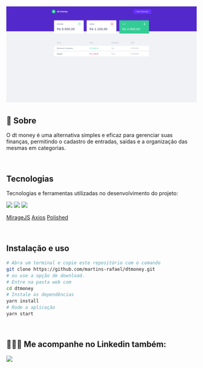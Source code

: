 <h1 align="center">
  <img src="./.GitHub/dt-money.png">
</h1>

## 💬  Sobre
O dt money é uma alternativa simples e eficaz para gerenciar suas finanças, permitindo o cadastro de entradas, saídas e a organização das mesmas em categorias.

<br>

## Tecnologias

Tecnologias e ferramentas utilizadas no desenvolvimento do projeto:
<div align="left">  
<img src="https://img.shields.io/badge/React-20232A?style=for-the-badge&logo=react&logoColor=61DAFB" /> 
<img src="https://img.shields.io/badge/TypeScript-007ACC?style=for-the-badge&logo=typescript&logoColor=white" />
<img src="https://img.shields.io/badge/styled--components-DB7093?style=for-the-badge&logo=styled-components&logoColor=white" />
</div>

<div align="left">  

[MirageJS](https://miragejs.com/)
[Axios](https://github.com/axios/axios)
[Polished](https://polished.js.org/)
<div>
<br>

## Instalação e uso

```bash
# Abra um terminal e copie este repositório com o comando
git clone https://github.com/martins-rafael/dtmoney.git
# ou use a opção de download.
# Entre na pasta web com 
cd dtmoney
# Instale as dependências
yarn install
# Rode a aplicação
yarn start
```

<br>

## 👨🏻‍🚀 Me acompanhe no Linkedin também:
<div align="left">
<a href="https://www.linkedin.com/in/isaacmarcosoficial/">

<img src="https://img.shields.io/badge/LinkedIn-0077B5?style=for-the-badge&logo=linkedin&logoColor=white" />
</a>
</div>

